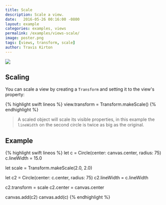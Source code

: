 ```yaml
---
title: Scale
description: Scale a view.
date:   2016-05-26 00:16:00 -0800
layout: example
categories: examples, views
permalink: /examples/views-scale/
image: poster.png
tags: [views, transform, scale]
author: Travis Kirton
---
```

![](scale.png)

## Scaling
You can scale a view by creating a `Transform` and setting it to the view's property:

{% highlight swift lineos %}
view.transform = Transform.makeScale()
{% endhighlight %}

> A scaled object will scale its visible properties, in this example the `lineWidth` on the second circle is twice as big as the original.

## Example
{% highlight swift lineos %}
let c = Circle(center: canvas.center, radius: 75)
c.lineWidth = 15.0

let scale = Transform.makeScale(2.0, 2.0)

let c2 = Circle(center: c.center, radius: 75)
c2.lineWidth = c.lineWidth

c2.transform = scale
c2.center = canvas.center

canvas.add(c2)
canvas.add(c)
{% endhighlight %}
